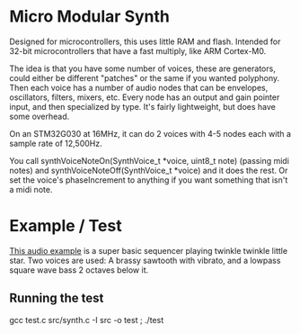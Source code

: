 # Micro Modular Synth

Designed for microcontrollers, this uses little RAM and flash.
Intended for 32-bit microcontrollers that have a fast multiply, like ARM Cortex-M0.

The idea is that you have some number of voices, these are generators, could either be different "patches" or the same if you wanted polyphony. Then each voice has a number of audio nodes that can be envelopes, oscillators, filters, mixers, etc. Every node has an output and gain pointer input, and then specialized by type. It's fairly lightweight, but does have some overhead.

On an STM32G030 at 16MHz, it can do 2 voices with 4-5 nodes each with a sample rate of 12,500Hz. 

You call synthVoiceNoteOn(SynthVoice_t *voice, uint8_t note) (passing midi notes) and synthVoiceNoteOff(SynthVoice_t *voice) and it does the rest. Or set the voice's phaseIncrement to anything if you want something that isn't a midi note.

# Example / Test
[This audio example](output.wav) is a super basic sequencer playing twinkle twinkle little star. Two voices are used: A brassy sawtooth with vibrato, and a lowpass square wave bass 2 octaves below it.

## Running the test

  gcc test.c src/synth.c -I src -o test ; ./test
